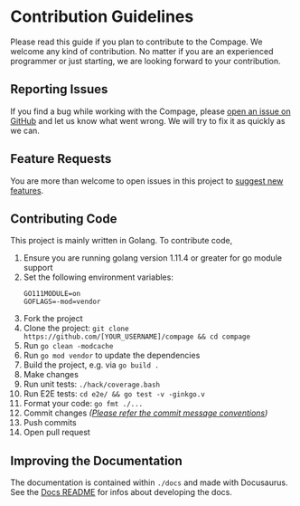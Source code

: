 # Contribution Guidelines
Please read this guide if you plan to contribute to the Compage. We welcome any kind of contribution. No matter if you are an experienced programmer or just starting, we are looking forward to your contribution.

## Reporting Issues
If you find a bug while working with the Compage, please [open an issue on GitHub](https://github.com/intelops/compage/issues/new?labels=kind%2Fbug&template=bug-report.md&title=Bug:) and let us know what went wrong. We will try to fix it as quickly as we can.

## Feature Requests
You are more than welcome to open issues in this project to [suggest new features](https://github.com/intelops/compage/issues/new?labels=kind%2Ffeature&template=feature-request.md&title=Feature%20Request:).

## Contributing Code
This project is mainly written in Golang. To contribute code,
1. Ensure you are running golang version 1.11.4 or greater for go module support
2. Set the following environment variables:
    ```
    GO111MODULE=on
    GOFLAGS=-mod=vendor
    ```
3. Fork the project
4. Clone the project: `git clone https://github.com/[YOUR_USERNAME]/compage && cd compage`
5. Run `go clean -modcache`
6. Run `go mod vendor` to update the dependencies
7. Build the project, e.g. via `go build .`
8. Make changes
9. Run unit tests: `./hack/coverage.bash`
10. Run E2E tests: `cd e2e/ && go test -v -ginkgo.v`
11. Format your code: `go fmt ./...`
12. Commit changes *([Please refer the commit message conventions](https://www.conventionalcommits.org/en/v1.0.0/))*
13. Push commits
14. Open pull request

## Improving the Documentation
The documentation is contained within `./docs` and made with Docusaurus. See the [Docs README](./docs) for infos about developing the docs.
